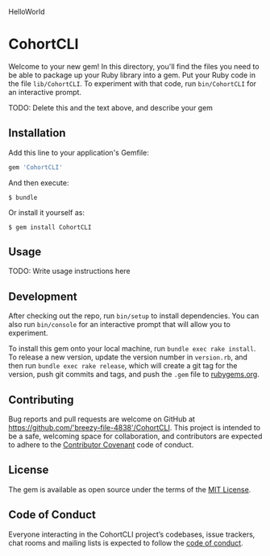 HelloWorld

# CohortCLI

Welcome to your new gem! In this directory, you'll find the files you need to be able to package up your Ruby library into a gem. Put your Ruby code in the file `lib/CohortCLI`. To experiment with that code, run `bin/CohortCLI` for an interactive prompt.

TODO: Delete this and the text above, and describe your gem

## Installation

Add this line to your application's Gemfile:

```ruby
gem 'CohortCLI'
```

And then execute:

    $ bundle

Or install it yourself as:

    $ gem install CohortCLI

## Usage

TODO: Write usage instructions here

## Development

After checking out the repo, run `bin/setup` to install dependencies. You can also run `bin/console` for an interactive prompt that will allow you to experiment.

To install this gem onto your local machine, run `bundle exec rake install`. To release a new version, update the version number in `version.rb`, and then run `bundle exec rake release`, which will create a git tag for the version, push git commits and tags, and push the `.gem` file to [rubygems.org](https://rubygems.org).

## Contributing

Bug reports and pull requests are welcome on GitHub at https://github.com/'breezy-file-4838'/CohortCLI. This project is intended to be a safe, welcoming space for collaboration, and contributors are expected to adhere to the [Contributor Covenant](http://contributor-covenant.org) code of conduct.

## License

The gem is available as open source under the terms of the [MIT License](https://opensource.org/licenses/MIT).

## Code of Conduct

Everyone interacting in the CohortCLI project’s codebases, issue trackers, chat rooms and mailing lists is expected to follow the [code of conduct](https://github.com/'breezy-file-4838'/CohortCLI/blob/master/CODE_OF_CONDUCT.md).

